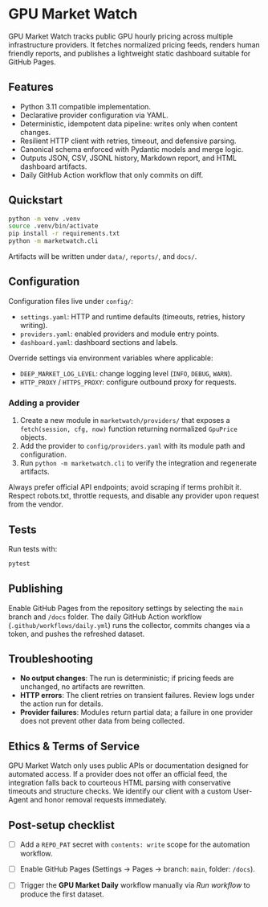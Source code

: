 # GPU Market Watch

GPU Market Watch tracks public GPU hourly pricing across multiple infrastructure providers. It fetches
normalized pricing feeds, renders human friendly reports, and publishes a lightweight static dashboard
suitable for GitHub Pages.

## Features

- Python 3.11 compatible implementation.
- Declarative provider configuration via YAML.
- Deterministic, idempotent data pipeline: writes only when content changes.
- Resilient HTTP client with retries, timeout, and defensive parsing.
- Canonical schema enforced with Pydantic models and merge logic.
- Outputs JSON, CSV, JSONL history, Markdown report, and HTML dashboard artifacts.
- Daily GitHub Action workflow that only commits on diff.

## Quickstart

```bash
python -m venv .venv
source .venv/bin/activate
pip install -r requirements.txt
python -m marketwatch.cli
```

Artifacts will be written under `data/`, `reports/`, and `docs/`.

## Configuration

Configuration files live under `config/`:

- `settings.yaml`: HTTP and runtime defaults (timeouts, retries, history writing).
- `providers.yaml`: enabled providers and module entry points.
- `dashboard.yaml`: dashboard sections and labels.

Override settings via environment variables where applicable:

- `DEEP_MARKET_LOG_LEVEL`: change logging level (`INFO`, `DEBUG`, `WARN`).
- `HTTP_PROXY` / `HTTPS_PROXY`: configure outbound proxy for requests.

### Adding a provider

1. Create a new module in `marketwatch/providers/` that exposes a `fetch(session, cfg, now)` function returning
   normalized `GpuPrice` objects.
2. Add the provider to `config/providers.yaml` with its module path and configuration.
3. Run `python -m marketwatch.cli` to verify the integration and regenerate artifacts.

Always prefer official API endpoints; avoid scraping if terms prohibit it. Respect robots.txt, throttle requests,
and disable any provider upon request from the vendor.

## Tests

Run tests with:

```bash
pytest
```

## Publishing

Enable GitHub Pages from the repository settings by selecting the `main` branch and `/docs` folder.
The daily GitHub Action workflow (`.github/workflows/daily.yml`) runs the collector, commits changes via a token,
and pushes the refreshed dataset.

## Troubleshooting

- **No output changes**: The run is deterministic; if pricing feeds are unchanged, no artifacts are rewritten.
- **HTTP errors**: The client retries on transient failures. Review logs under the action run for details.
- **Provider failures**: Modules return partial data; a failure in one provider does not prevent other data from being collected.

## Ethics & Terms of Service

GPU Market Watch only uses public APIs or documentation designed for automated access. If a provider does not offer
an official feed, the integration falls back to courteous HTML parsing with conservative timeouts and structure checks.
We identify our client with a custom User-Agent and honor removal requests immediately.

## Post-setup checklist

- [ ] Add a `REPO_PAT` secret with `contents: write` scope for the automation workflow.
- [ ] Enable GitHub Pages (Settings → Pages → branch: `main`, folder: `/docs`).
- [ ] Trigger the **GPU Market Daily** workflow manually via *Run workflow* to produce the first dataset.

